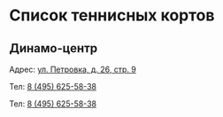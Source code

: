 # Список теннисных кортов

## Динамо-центр
Адрес: [ул. Петровка, д. 26, стр. 9](https://yandex.ru/maps/-/CHUxuF30)

Тел: [8 (495) 625-58-38](tel:84956255838)

Тел: <a href="tel:84956255838">8 (495) 625-58-38</a>

